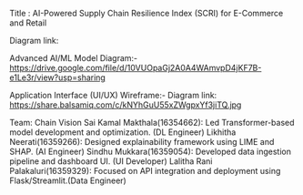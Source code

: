 Title :  AI-Powered Supply Chain Resilience Index (SCRI) for E-Commerce and Retail

Diagram link:

Advanced AI/ML Model Diagram:-
https://drive.google.com/file/d/10VUOpaGj2A0A4WAmvpD4jKF7B-e1Le3r/view?usp=sharing 

Application Interface (UI/UX) Wireframe:-
Diagram link: https://share.balsamiq.com/c/kNYhGuU55xZWgpxYf3jiTQ.jpg 

Team: Chain Vision
Sai Kamal Makthala(16354662): Led Transformer-based model development and optimization. (DL Engineer) 
Likhitha Neerati(16359266): Designed explainability framework using LIME and SHAP. (AI Engineer) 
Sindhu Mukkara(16359054): Developed data ingestion pipeline and dashboard UI. (UI Developer) 
Lalitha Rani Palakaluri(16359329): Focused on API integration and deployment using Flask/Streamlit.(Data Engineer)

